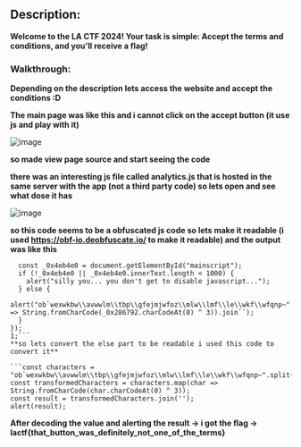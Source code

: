 ## Description:
**Welcome to the LA CTF 2024! Your task is simple: Accept the terms and conditions, and you'll receive a flag!**
### Walkthrough:
**Depending on the description lets access the website and accept the conditions :D**

**The main page was like this and i cannot click on the accept button (it use js and play with it)**

![image](https://github.com/qlashx/ctf_writeups/assets/106611511/edd1c2f8-b241-4a9f-911d-ddf80c8c2c0b)

**so made view page source and start seeing the code**

**there was an interesting js file called analytics.js that is hosted in the same server with the app (not a third party code) so lets open and see what dose it has**

![image](https://github.com/qlashx/ctf_writeups/assets/106611511/631029ed-f02e-429e-88ac-4c9bf711b05b)

**so this code seems to be a obfuscated js code so lets make it readable (i used https://obf-io.deobfuscate.io/ to make it readable) and the output was like this**

```document.getElementById("accept").addEventListener("click", () => {
  const _0x4eb4e0 = document.getElementById("mainscript");
  if (!_0x4eb4e0 || _0x4eb4e0.innerText.length < 1000) {
    alert("silly you... you don't get to disable javascript...");
  } else {
    alert("ob`wexwkbw\\avwwlm\\tbp\\gfejmjwfoz\\mlw\\lmf\\le\\wkf\\wfqnp~".split``.map(_0x286792 => String.fromCharCode(_0x286792.charCodeAt(0) ^ 3)).join``);
  }
});
1;```
**so lets convert the else part to be readable i used this code to convert it**

```const characters = "ob`wexwkbw\\avwwlm\\tbp\\gfejmjwfoz\\mlw\\lmf\\le\\wkf\\wfqnp~".split('');
const transformedCharacters = characters.map(char => String.fromCharCode(char.charCodeAt(0) ^ 3));
const result = transformedCharacters.join('');
alert(result);
```
**After decoding the value and alerting  the result -> i got the flag -> lactf{that_button_was_definitely_not_one_of_the_terms}**
